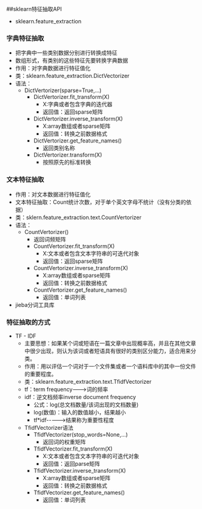 ##sklearn特征抽取API
- sklearn.feature_extraction

### 字典特征抽取
- 把字典中一些类别数据分别进行转换成特征
- 数组形式，有类别的这些特征先要转换字典数据
- 作用：对字典数据进行特征值化
- 类：sklearn.feature_extraction.DictVectorizer
- 语法：
	- DictVertorizer(sparse=True,...)
		- DictVertorizer.fit_transform(X)
			- X:字典或者包含字典的迭代器
			- 返回值：返回sparse矩阵
		- DictVertorizer.inverse_transform(X)
			- X:array数组或者sparse矩阵
			- 返回值：转换之前数据格式
		- DictVertorizer.get_feature_names()
			- 返回类别名称
		- DictVertorizer.transform(X)
			- 按照原先的标准转换

### 文本特征抽取
- 作用：对文本数据进行特征值化
- 文本特征抽取：Count统计次数，对于单个英文字母不统计（没有分类的依据）
- 类：sklern.feature_extraction.text.CountVertorizer
- 语法：
	- CountVertorizer()
		- 返回词频矩阵
		- CountVertorizer.fit_transform(X)
			- X:文本或者包含文本字符串的可迭代对象
			- 返回值：返回sparse矩阵
		- CountVertorizer.inverse_transform(X)
			- X:array数组或者sparse矩阵
			- 返回值：转换之前数据格式
		- CountVertorizer.get_feature_names()
			- 返回值：单词列表	
- jieba分词工具库
### 特征抽取的方式
- TF - IDF
	- 主要思想：如果某个词或短语在一篇文章中出现概率高，并且在其他文章中很少出现，则认为该词或者短语具有很好的类别区分能力，适合用来分类。
	- 作用：用以评估一个词对于一个文件集或者一个语料库中的其中一份文件的重要程度。
	- 类：sklearn.feature_extraction.text.TfidfVectorizer
	- tf：term frequency--->词的频率
	- idf：逆文档频率inverse document frequency
		- 公式：log(总文档数量/该词出现的文档数量)
		- log(数值)：输入的数值越小，结果越小
		- tf*idf----->结果称为重要性程度
	- TfidfVectorizer语法
		- TfidfVectorizer(stop_words=None,...)
			- 返回词的权重矩阵
		- TfidfVectorizer.fit_transform(X)
			- X:文本或者包含文本字符串的可迭代对象
			- 返回值：返回parse矩阵
		- TfidfVectorizer.inverse_transform(X)
			- X:array数组或者sparse矩阵
			- 返回值：转换之前数据格式
		- TfidfVectorizer.get_feature_names()
			- 返回值：单词列表

			
					

